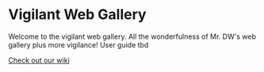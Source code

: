 # Vigilant Web Gallery 
Welcome to the vigilant web gallery.
All the wonderfulness of Mr. DW's web gallery plus more vigilance!
User guide tbd

[Check out our wiki](https://github.com/daisyb/vigilant-web-gallery/wiki)

